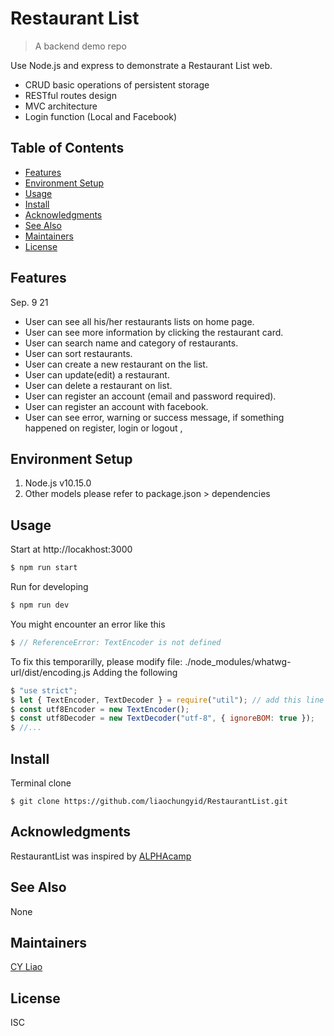 # Restaurant List

> A backend demo repo

Use Node.js and express to demonstrate a Restaurant List web.
* CRUD basic operations of persistent storage
* RESTful routes design 
* MVC architecture
* Login function (Local and Facebook)

## Table of Contents

- [Features](#features)
- [Environment Setup](#environment-setup)
- [Usage](#usage)
- [Install](#install)
- [Acknowledgments](#acknowledgments)
- [See Also](#see-also)
- [Maintainers](#maintainers)
- [License](#license)

## Features

Sep. 9 21
* User can see all his/her restaurants lists on home page.
* User can see more information by clicking the restaurant card.
* User can search name and category of restaurants.
* User can sort restaurants.
* User can create a new restaurant on the list.
* User can update(edit) a restaurant.
* User can delete a restaurant on list.
* User can register an account (email and password required).
* User can register an account with facebook.
* User can see error, warning or success message, if something happened on register, login or logout ,  

## Environment Setup

1. Node.js v10.15.0
2. Other models please refer to package.json > dependencies

## Usage

Start at http://locakhost:3000
```js
$ npm run start
```

Run for developing
```js
$ npm run dev
```

You might encounter an error like this
```js
$ // ReferenceError: TextEncoder is not defined
```
To fix this temporarilly, please modify file:
./node_modules/whatwg-url/dist/encoding.js
Adding the following
```js
$ "use strict";
$ let { TextEncoder, TextDecoder } = require("util"); // add this line
$ const utf8Encoder = new TextEncoder();
$ const utf8Decoder = new TextDecoder("utf-8", { ignoreBOM: true });
$ //...
```
## Install

Terminal clone
```
$ git clone https://github.com/liaochungyid/RestaurantList.git
```

## Acknowledgments

RestaurantList was inspired by [ALPHAcamp](https://tw.alphacamp.co/)

## See Also

None

## Maintainers

[CY Liao](https://github.com/liaochungyid)

## License

ISC

